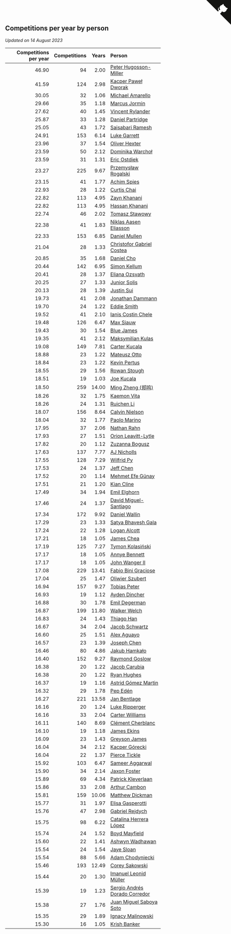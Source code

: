 ## Competitions per year by person

*Updated on 14 August 2023*

| Competitions per year | Competitions | Years | Person |
| ---: | ---: | ---: | :--- |
| 46.90 | 94 | 2.00 | [Peter Hugosson-Miller](https://www.worldcubeassociation.org/persons/2021HUGO01) |
| 41.59 | 124 | 2.98 | [Kacper Paweł Dworak](https://www.worldcubeassociation.org/persons/2020DWOR01) |
| 30.05 | 32 | 1.06 | [Michael Amarello](https://www.worldcubeassociation.org/persons/2022AMAR09) |
| 29.66 | 35 | 1.18 | [Marcus Jormin](https://www.worldcubeassociation.org/persons/2022JORM01) |
| 27.62 | 40 | 1.45 | [Vincent Rylander](https://www.worldcubeassociation.org/persons/2022RYLA01) |
| 25.87 | 33 | 1.28 | [Daniel Partridge](https://www.worldcubeassociation.org/persons/2022PART02) |
| 25.05 | 43 | 1.72 | [Saisabari Ramesh](https://www.worldcubeassociation.org/persons/2021RAME01) |
| 24.91 | 153 | 6.14 | [Luke Garrett](https://www.worldcubeassociation.org/persons/2017GARR05) |
| 23.96 | 37 | 1.54 | [Oliver Hexter](https://www.worldcubeassociation.org/persons/2022HEXT01) |
| 23.59 | 50 | 2.12 | [Dominika Warchoł](https://www.worldcubeassociation.org/persons/2021WARC01) |
| 23.59 | 31 | 1.31 | [Eric Ostdiek](https://www.worldcubeassociation.org/persons/2022OSTD01) |
| 23.27 | 225 | 9.67 | [Przemysław Rogalski](https://www.worldcubeassociation.org/persons/2013ROGA02) |
| 23.15 | 41 | 1.77 | [Achim Spies](https://www.worldcubeassociation.org/persons/2021SPIE01) |
| 22.93 | 28 | 1.22 | [Curtis Chai](https://www.worldcubeassociation.org/persons/2022CHAI02) |
| 22.82 | 113 | 4.95 | [Zayn Khanani](https://www.worldcubeassociation.org/persons/2018KHAN28) |
| 22.82 | 113 | 4.95 | [Hassan Khanani](https://www.worldcubeassociation.org/persons/2018KHAN26) |
| 22.74 | 46 | 2.02 | [Tomasz Stawowy](https://www.worldcubeassociation.org/persons/2021STAW01) |
| 22.38 | 41 | 1.83 | [Niklas Aasen Eliasson](https://www.worldcubeassociation.org/persons/2021ELIA01) |
| 22.33 | 153 | 6.85 | [Daniel Mullen](https://www.worldcubeassociation.org/persons/2016MULL04) |
| 21.04 | 28 | 1.33 | [Christofor Gabriel Costea](https://www.worldcubeassociation.org/persons/2022COST03) |
| 20.85 | 35 | 1.68 | [Daniel Cho](https://www.worldcubeassociation.org/persons/2021CHOD01) |
| 20.44 | 142 | 6.95 | [Simon Kellum](https://www.worldcubeassociation.org/persons/2016KELL12) |
| 20.41 | 28 | 1.37 | [Eliana Ozsvath](https://www.worldcubeassociation.org/persons/2022OZSV01) |
| 20.25 | 27 | 1.33 | [Junior Solis](https://www.worldcubeassociation.org/persons/2022SOLI03) |
| 20.13 | 28 | 1.39 | [Justin Sui](https://www.worldcubeassociation.org/persons/2022SUIJ01) |
| 19.73 | 41 | 2.08 | [Jonathan Dammann](https://www.worldcubeassociation.org/persons/2021DAMM01) |
| 19.70 | 24 | 1.22 | [Eddie Smith](https://www.worldcubeassociation.org/persons/2022SMIT20) |
| 19.52 | 41 | 2.10 | [Ianis Costin Chele](https://www.worldcubeassociation.org/persons/2021CHEL01) |
| 19.48 | 126 | 6.47 | [Max Siauw](https://www.worldcubeassociation.org/persons/2017SIAU02) |
| 19.43 | 30 | 1.54 | [Blue James](https://www.worldcubeassociation.org/persons/2022JAME01) |
| 19.35 | 41 | 2.12 | [Maksymilian Kulas](https://www.worldcubeassociation.org/persons/2021KULA02) |
| 19.08 | 149 | 7.81 | [Carter Kucala](https://www.worldcubeassociation.org/persons/2015KUCA01) |
| 18.88 | 23 | 1.22 | [Mateusz Otto](https://www.worldcubeassociation.org/persons/2022OTTO01) |
| 18.84 | 23 | 1.22 | [Kevin Pertus](https://www.worldcubeassociation.org/persons/2022PERT01) |
| 18.55 | 29 | 1.56 | [Rowan Stough](https://www.worldcubeassociation.org/persons/2022STOU01) |
| 18.51 | 19 | 1.03 | [Joe Kucala](https://www.worldcubeassociation.org/persons/2022KUCA01) |
| 18.50 | 259 | 14.00 | [Ming Zheng (郑鸣)](https://www.worldcubeassociation.org/persons/2009ZHEN11) |
| 18.26 | 32 | 1.75 | [Kaemon Vita](https://www.worldcubeassociation.org/persons/2021VITA01) |
| 18.26 | 24 | 1.31 | [Ruichen Li](https://www.worldcubeassociation.org/persons/2022LIRU02) |
| 18.07 | 156 | 8.64 | [Calvin Nielson](https://www.worldcubeassociation.org/persons/2014NIEL03) |
| 18.04 | 32 | 1.77 | [Paolo Marino](https://www.worldcubeassociation.org/persons/2021MARI04) |
| 17.95 | 37 | 2.06 | [Nathan Rahn](https://www.worldcubeassociation.org/persons/2021RAHN01) |
| 17.93 | 27 | 1.51 | [Orion Leavitt-Lytle](https://www.worldcubeassociation.org/persons/2022LEAV01) |
| 17.82 | 20 | 1.12 | [Zuzanna Bogusz](https://www.worldcubeassociation.org/persons/2022BOGU01) |
| 17.63 | 137 | 7.77 | [AJ Nicholls](https://www.worldcubeassociation.org/persons/2015NICH04) |
| 17.55 | 128 | 7.29 | [Wilfrid Py](https://www.worldcubeassociation.org/persons/2016PYWI01) |
| 17.53 | 24 | 1.37 | [Jeff Chen](https://www.worldcubeassociation.org/persons/2022CHEN19) |
| 17.52 | 20 | 1.14 | [Mehmet Efe Günay](https://www.worldcubeassociation.org/persons/2022GUNA05) |
| 17.51 | 21 | 1.20 | [Kian Cline](https://www.worldcubeassociation.org/persons/2022CLIN01) |
| 17.49 | 34 | 1.94 | [Emil Elghorn](https://www.worldcubeassociation.org/persons/2021ELGH01) |
| 17.46 | 24 | 1.37 | [David Miguel-Santiago](https://www.worldcubeassociation.org/persons/2022MIGU02) |
| 17.34 | 172 | 9.92 | [Daniel Wallin](https://www.worldcubeassociation.org/persons/2013WALL03) |
| 17.29 | 23 | 1.33 | [Satya Bhavesh Gala](https://www.worldcubeassociation.org/persons/2022GALA03) |
| 17.24 | 22 | 1.28 | [Logan Alcott](https://www.worldcubeassociation.org/persons/2022ALCO02) |
| 17.21 | 18 | 1.05 | [James Chea](https://www.worldcubeassociation.org/persons/2022CHEA05) |
| 17.19 | 125 | 7.27 | [Tymon Kolasiński](https://www.worldcubeassociation.org/persons/2016KOLA02) |
| 17.17 | 18 | 1.05 | [Annye Bennett](https://www.worldcubeassociation.org/persons/2022BENN11) |
| 17.17 | 18 | 1.05 | [John Wanger II](https://www.worldcubeassociation.org/persons/2022WANG39) |
| 17.08 | 229 | 13.41 | [Fabio Bini Graciose](https://www.worldcubeassociation.org/persons/2010GRAC02) |
| 17.04 | 25 | 1.47 | [Oliwier Szubert](https://www.worldcubeassociation.org/persons/2022SZUB01) |
| 16.94 | 157 | 9.27 | [Tobias Peter](https://www.worldcubeassociation.org/persons/2014PETE03) |
| 16.93 | 19 | 1.12 | [Ayden Dincher](https://www.worldcubeassociation.org/persons/2022DINC01) |
| 16.88 | 30 | 1.78 | [Emil Degerman](https://www.worldcubeassociation.org/persons/2021DEGE01) |
| 16.87 | 199 | 11.80 | [Walker Welch](https://www.worldcubeassociation.org/persons/2011WELC01) |
| 16.83 | 24 | 1.43 | [Thiago Han](https://www.worldcubeassociation.org/persons/2022HANT01) |
| 16.67 | 34 | 2.04 | [Jacob Schwartz](https://www.worldcubeassociation.org/persons/2021SCHW01) |
| 16.60 | 25 | 1.51 | [Alex Aguayo](https://www.worldcubeassociation.org/persons/2022AGUA01) |
| 16.57 | 23 | 1.39 | [Joseph Chen](https://www.worldcubeassociation.org/persons/2022CHEN16) |
| 16.46 | 80 | 4.86 | [Jakub Hamkało](https://www.worldcubeassociation.org/persons/2018HAMK01) |
| 16.40 | 152 | 9.27 | [Raymond Goslow](https://www.worldcubeassociation.org/persons/2014GOSL01) |
| 16.38 | 20 | 1.22 | [Jacob Carubia](https://www.worldcubeassociation.org/persons/2022CARU02) |
| 16.38 | 20 | 1.22 | [Ryan Hughes](https://www.worldcubeassociation.org/persons/2022HUGH04) |
| 16.37 | 19 | 1.16 | [Astrid Gómez Martin](https://www.worldcubeassociation.org/persons/2022MART26) |
| 16.32 | 29 | 1.78 | [Pep Edén](https://www.worldcubeassociation.org/persons/2021EDEN01) |
| 16.27 | 221 | 13.58 | [Jan Bentlage](https://www.worldcubeassociation.org/persons/2010BENT01) |
| 16.16 | 20 | 1.24 | [Luke Ripperger](https://www.worldcubeassociation.org/persons/2022RIPP01) |
| 16.16 | 33 | 2.04 | [Carter Williams](https://www.worldcubeassociation.org/persons/2021WILL06) |
| 16.11 | 140 | 8.69 | [Clément Cherblanc](https://www.worldcubeassociation.org/persons/2014CHER05) |
| 16.10 | 19 | 1.18 | [James Ekins](https://www.worldcubeassociation.org/persons/2022EKIN01) |
| 16.09 | 23 | 1.43 | [Greyson James](https://www.worldcubeassociation.org/persons/2022JAME02) |
| 16.04 | 34 | 2.12 | [Kacper Górecki](https://www.worldcubeassociation.org/persons/2021GORE01) |
| 16.04 | 22 | 1.37 | [Pierce Tickle](https://www.worldcubeassociation.org/persons/2022TICK01) |
| 15.92 | 103 | 6.47 | [Sameer Aggarwal](https://www.worldcubeassociation.org/persons/2017AGGA01) |
| 15.90 | 34 | 2.14 | [Jaxon Foster](https://www.worldcubeassociation.org/persons/2021FOST01) |
| 15.89 | 69 | 4.34 | [Patrick Kleverlaan](https://www.worldcubeassociation.org/persons/2019KLEV01) |
| 15.86 | 33 | 2.08 | [Arthur Cambon](https://www.worldcubeassociation.org/persons/2021CAMB01) |
| 15.81 | 159 | 10.06 | [Matthew Dickman](https://www.worldcubeassociation.org/persons/2013DICK01) |
| 15.77 | 31 | 1.97 | [Elisa Gasperotti](https://www.worldcubeassociation.org/persons/2021GASP01) |
| 15.76 | 47 | 2.98 | [Gabriel Rejdych](https://www.worldcubeassociation.org/persons/2020REJD01) |
| 15.75 | 98 | 6.22 | [Catalina Herrera López](https://www.worldcubeassociation.org/persons/2017LOPE31) |
| 15.74 | 24 | 1.52 | [Boyd Mayfield](https://www.worldcubeassociation.org/persons/2022MAYF01) |
| 15.60 | 22 | 1.41 | [Ashwyn Wadhawan](https://www.worldcubeassociation.org/persons/2022WADH02) |
| 15.54 | 24 | 1.54 | [Jaye Sloan](https://www.worldcubeassociation.org/persons/2022SLOA01) |
| 15.54 | 88 | 5.66 | [Adam Chodyniecki](https://www.worldcubeassociation.org/persons/2017CHOD02) |
| 15.46 | 193 | 12.49 | [Corey Sakowski](https://www.worldcubeassociation.org/persons/2011SAKO01) |
| 15.44 | 20 | 1.30 | [Imanuel Leonid Müller](https://www.worldcubeassociation.org/persons/2022MULL02) |
| 15.39 | 19 | 1.23 | [Sergio Andrés Dorado Corredor](https://www.worldcubeassociation.org/persons/2022CORR05) |
| 15.38 | 27 | 1.76 | [Juan Miguel Saboya Soto](https://www.worldcubeassociation.org/persons/2021SOTO01) |
| 15.35 | 29 | 1.89 | [Ignacy Malinowski](https://www.worldcubeassociation.org/persons/2021MALI02) |
| 15.30 | 16 | 1.05 | [Krish Banker](https://www.worldcubeassociation.org/persons/2022BANK03) |


<a href="https://github.com/jonatanklosko/wca_statistics" class="github-corner" aria-label="View source on Github"><svg width="80" height="80" viewBox="0 0 250 250" style="fill:#151513; color:#fff; position: absolute; top: 0; border: 0; right: 0;" aria-hidden="true"><path d="M0,0 L115,115 L130,115 L142,142 L250,250 L250,0 Z"></path><path d="M128.3,109.0 C113.8,99.7 119.0,89.6 119.0,89.6 C122.0,82.7 120.5,78.6 120.5,78.6 C119.2,72.0 123.4,76.3 123.4,76.3 C127.3,80.9 125.5,87.3 125.5,87.3 C122.9,97.6 130.6,101.9 134.4,103.2" fill="currentColor" style="transform-origin: 130px 106px;" class="octo-arm"></path><path d="M115.0,115.0 C114.9,115.1 118.7,116.5 119.8,115.4 L133.7,101.6 C136.9,99.2 139.9,98.4 142.2,98.6 C133.8,88.0 127.5,74.4 143.8,58.0 C148.5,53.4 154.0,51.2 159.7,51.0 C160.3,49.4 163.2,43.6 171.4,40.1 C171.4,40.1 176.1,42.5 178.8,56.2 C183.1,58.6 187.2,61.8 190.9,65.4 C194.5,69.0 197.7,73.2 200.1,77.6 C213.8,80.2 216.3,84.9 216.3,84.9 C212.7,93.1 206.9,96.0 205.4,96.6 C205.1,102.4 203.0,107.8 198.3,112.5 C181.9,128.9 168.3,122.5 157.7,114.1 C157.9,116.9 156.7,120.9 152.7,124.9 L141.0,136.5 C139.8,137.7 141.6,141.9 141.8,141.8 Z" fill="currentColor" class="octo-body"></path></svg></a><style>.github-corner:hover .octo-arm{animation:octocat-wave 560ms ease-in-out}@keyframes octocat-wave{0%,100%{transform:rotate(0)}20%,60%{transform:rotate(-25deg)}40%,80%{transform:rotate(10deg)}}@media (max-width:500px){.github-corner:hover .octo-arm{animation:none}.github-corner .octo-arm{animation:octocat-wave 560ms ease-in-out}}</style>
